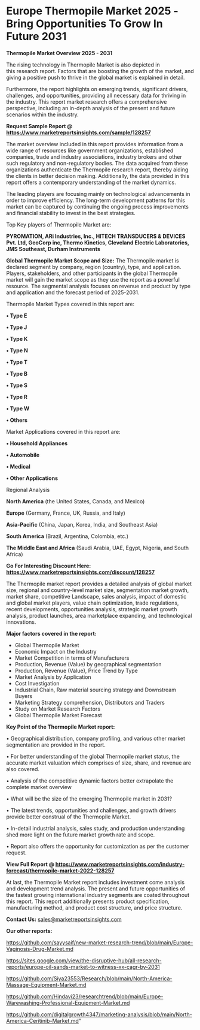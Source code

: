 # Europe Thermopile Market 2025 -Bring Opportunities To Grow In Future 2031

<Strong> Thermopile Market Overview 2025 - 2031</strong>

The rising technology in Thermopile Market is also depicted in this research report. Factors that are boosting the growth of the market, and giving a positive push to thrive in the global market is explained in detail.

Furthermore, the report highlights on emerging trends, significant drivers, challenges, and opportunities, providing all necessary data for thriving in the industry. This report market research offers a comprehensive perspective, including an in-depth analysis of the present and future scenarios within the industry.

<strong>Request Sample Report @ <a href=https://www.marketreportsinsights.com/sample/128257>https://www.marketreportsinsights.com/sample/128257</a></strong>

The market overview included in this report provides information from a wide range of resources like government organizations, established companies, trade and industry associations, industry brokers and other such regulatory and non-regulatory bodies. The data acquired from these organizations authenticate the Thermopile research report, thereby aiding the clients in better decision making. Additionally, the data provided in this report offers a contemporary understanding of the market dynamics.

The leading players are focusing mainly on technological advancements in order to improve efficiency. The long-term development patterns for this market can be captured by continuing the ongoing process improvements and financial stability to invest in the best strategies.

Top Key players of Thermopile Market are:

<strong>PYROMATION, ARi Industries, Inc., HITECH TRANSDUCERS & DEVICES Pvt. Ltd, GeoCorp inc, Thermo Kinetics, Cleveland Electric Laboratories, JMS Southeast, Durham Instruments</strong>

<strong><b>Global Thermopile Market Scope and Size:</b></strong>
The Thermopile market is declared segment by company, region (country), type, and application. Players, stakeholders, and other participants in the global Thermopile market will gain the market scope as they use the report as a powerful resource. The segmental analysis focuses on revenue and product by type and application and the forecast period of 2025-2031.

Thermopile Market Types covered in this report are:

<strong>• Type E

• Type J

• Type K

• Type N

• Type T

• Type B

• Type S

• Type R

• Type W

• Others</strong>

Market Applications covered in this report are:

<strong>• Household Appliances

• Automobile

• Medical

• Other Applications</strong> 

Regional Analysis

<strong>North America</strong> (the United States, Canada, and Mexico)

<strong>Europe</strong> (Germany, France, UK, Russia, and Italy)

<strong>Asia-Pacific</strong> (China, Japan, Korea, India, and Southeast Asia)

<strong>South America</strong> (Brazil, Argentina, Colombia, etc.)

<strong>The Middle East and Africa</strong> (Saudi Arabia, UAE, Egypt, Nigeria, and South Africa)

<strong>Go For Interesting Discount Here: <a href=https://www.marketreportsinsights.com/discount/128257>https://www.marketreportsinsights.com/discount/128257</a></strong>

The Thermopile market report provides a detailed analysis of global market size, regional and country-level market size, segmentation market growth, market share, competitive Landscape, sales analysis, impact of domestic and global market players, value chain optimization, trade regulations, recent developments, opportunities analysis, strategic market growth analysis, product launches, area marketplace expanding, and technological innovations.

<strong><b>Major factors covered in the report:</b></strong>
<ul>
  <li>Global Thermopile Market </li>
  <li>Economic Impact on the Industry</li>
  <li>Market Competition in terms of Manufacturers</li>
  <li>Production, Revenue (Value) by geographical segmentation</li>
  <li>Production, Revenue (Value), Price Trend by Type</li>
  <li>Market Analysis by Application</li>
  <li>Cost Investigation</li>
  <li>Industrial Chain, Raw material sourcing strategy and Downstream Buyers</li>
  <li>Marketing Strategy comprehension, Distributors and Traders</li>
  <li>Study on Market Research Factors</li>
  <li>Global Thermopile Market Forecast</li>
</ul>

<strong><b>Key Point of the Thermopile Market report:</b></strong>

• Geographical distribution, company profiling, and various other market segmentation are provided in the report.

• For better understanding of the global Thermopile market status, the accurate market valuation which comprises of size, share, and revenue are also covered.

• Analysis of the competitive dynamic factors better extrapolate the complete market overview

• What will be the size of the emerging Thermopile market in 2031?

• The latest trends, opportunities and challenges, and growth drivers provide better construal of the Thermopile Market.

• In-detail industrial analysis, sales study, and production understanding shed more light on the future market growth rate and scope.

• Report also offers the opportunity for customization as per the customer request.

<strong><b>View Full Report @ <a href=https://www.marketreportsinsights.com/industry-forecast/thermopile-market-2022-128257>https://www.marketreportsinsights.com/industry-forecast/thermopile-market-2022-128257</a></b></strong>


At last, the Thermopile Market report includes investment come analysis and development trend analysis. The present and future opportunities of the fastest growing international industry segments are coated throughout this report. This report additionally presents product specification, manufacturing method, and product cost structure, and price structure.

<strong>Contact Us:</strong>
sales@marketreportsinsights.com

<strong>Our other reports:</strong>

<a href=https://github.com/sayysaif/new-market-research-trend/blob/main/Europe-Vaginosis-Drug-Market.md>https://github.com/sayysaif/new-market-research-trend/blob/main/Europe-Vaginosis-Drug-Market.md</a>

<a href=https://sites.google.com/view/the-disruptive-hub/all-research-reports/europe-oil-sands-market-to-witness-xx-cagr-by-2031>https://sites.google.com/view/the-disruptive-hub/all-research-reports/europe-oil-sands-market-to-witness-xx-cagr-by-2031</a>

<a href=https://github.com/Siya23553/Research/blob/main/North-America-Massage-Equipment-Market.md>https://github.com/Siya23553/Research/blob/main/North-America-Massage-Equipment-Market.md</a>

<a href=https://github.com/Hindavi23/researchtrend/blob/main/Europe-Warewashing-Professional-Equipment-Market.md>https://github.com/Hindavi23/researchtrend/blob/main/Europe-Warewashing-Professional-Equipment-Market.md</a>

<a href=https://github.com/digitalgrowth4347/marketing-analysis/blob/main/North-America-Ceritinib-Market.md>https://github.com/digitalgrowth4347/marketing-analysis/blob/main/North-America-Ceritinib-Market.md</a>"
